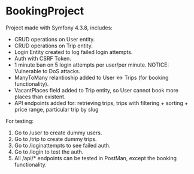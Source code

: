 # BookingProject

Project made with Symfony 4.3.8, includes: 

-   CRUD operations on User entity.
-   CRUD operations on Trip entity.
-   Login Entity created to log failed login attempts.
-   Auth with CSRF Token.
-   1 minute ban on 5 login attempts per user/per minute. NOTICE: Vulnerable to DoS attacks.
-   ManyToMany relantioship added to User <-> Trips (for booking functionality).
-   VacantPlaces field added to Trip entity, so User cannot book more places than existent.
-   API endpoints added for: retrieving trips, trips with filtering + sorting + price range, particular trip by slug

For testing:

1. Go to /user to create dummy users.
2. Go to /trip to create dummy trips.
3. Go to /loginattempts to see failed auth.
4. Go to /login to test the auth.
5. All /api/* endpoints can be tested in PostMan, except the booking functionality.
